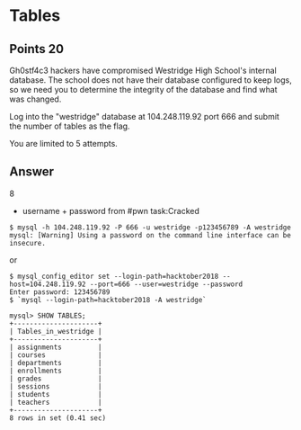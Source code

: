 # Tables

## Points 20

Gh0stf4c3 hackers have compromised Westridge High School's internal database. The school does not have their database configured to keep logs, so we need you to determine the integrity of the database and find what was changed.

Log into the "westridge" database at 104.248.119.92 port 666 and submit the number of tables as the flag.

You are limited to 5 attempts.

## Answer

8

* username + password from #pwn task:Cracked

```
$ mysql -h 104.248.119.92 -P 666 -u westridge -p123456789 -A westridge
mysql: [Warning] Using a password on the command line interface can be insecure.
```

or

```
$ mysql_config_editor set --login-path=hacktober2018 --host=104.248.119.92 --port=666 --user=westridge --password
Enter password: 123456789
$ `mysql --login-path=hacktober2018 -A westridge`
```

```
mysql> SHOW TABLES;
+---------------------+
| Tables_in_westridge |
+---------------------+
| assignments         |
| courses             |
| departments         |
| enrollments         |
| grades              |
| sessions            |
| students            |
| teachers            |
+---------------------+
8 rows in set (0.41 sec)
```
